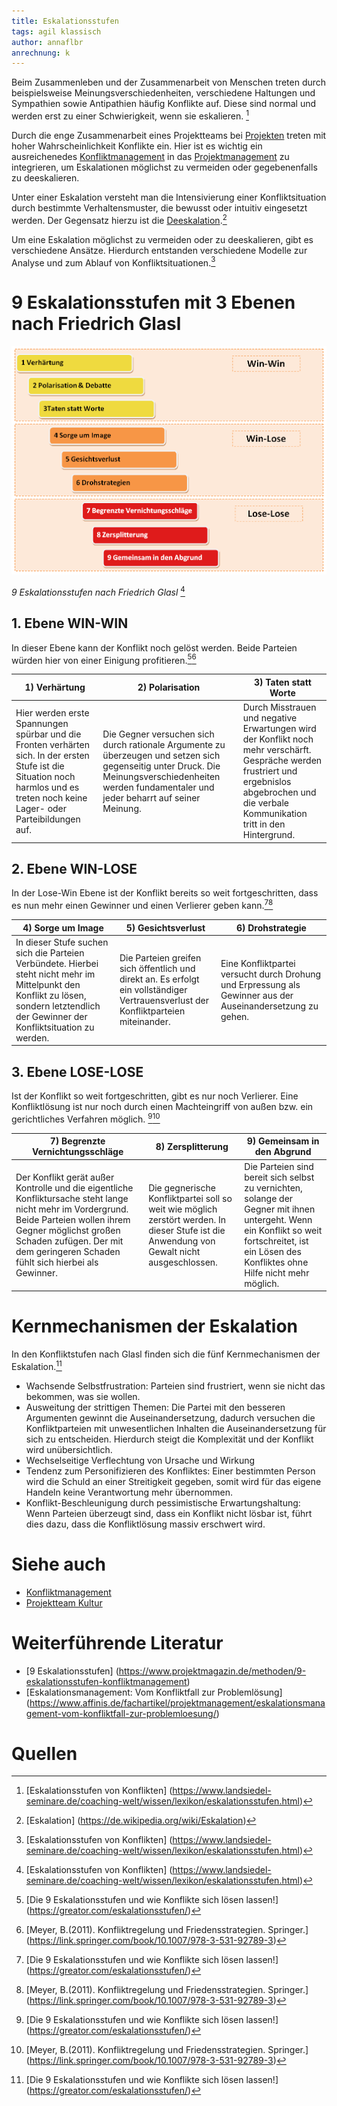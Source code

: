```yaml
---
title: Eskalationsstufen
tags: agil klassisch
author: annaflbr
anrechnung: k
---
```


Beim Zusammenleben und der Zusammenarbeit von Menschen treten durch beispielsweise Meinungsverschiedenheiten, verschiedene Haltungen und Sympathien sowie Antipathien häufig Konflikte auf. Diese sind normal und werden erst zu einer Schwierigkeit, wenn sie eskalieren. [^1] 

Durch die enge Zusammenarbeit eines Projektteams bei [Projekten](Projekt.md) treten mit hoher Wahrscheinlichkeit Konflikte ein. Hier ist es wichtig ein ausreichenedes [Konfliktmanagement](Konfliktmanagement.md) in das [Projektmanagement](Projektmanagement.md) zu integrieren, um Eskalationen möglichst zu vermeiden oder gegebenenfalls zu deeskalieren.

Unter einer Eskalation versteht man die Intensivierung einer Konfliktsituation durch bestimmte Verhaltensmuster, die bewusst oder intuitiv eingesetzt werden.
Der Gegensatz hierzu ist die [Deeskalation](https://de.wikipedia.org/wiki/Deeskalation).[^2] 

Um eine Eskalation möglichst zu vermeiden oder zu deeskalieren, gibt es verschiedene Ansätze. Hierdurch entstanden verschiedene Modelle zur Analyse und zum Ablauf von Konfliktsituationen.[^1]

# 9 Eskalationsstufen mit 3 Ebenen nach Friedrich Glasl

![9-eskalationsstufen](Eskalationsstufen/9-eskalationsstufen.png)

*9 Eskalationsstufen nach Friedrich Glasl* [^1] 

## 1. Ebene WIN-WIN
In dieser Ebene kann der Konflikt noch gelöst werden. Beide Parteien würden hier von einer Einigung profitieren.[^3][^4] 

| 1) Verhärtung  | 2) Polarisation | 3) Taten statt Worte |
| ------------- | ------------- | ---------------|
| Hier werden erste Spannungen spürbar und die Fronten verhärten sich. In der ersten Stufe ist die Situation noch harmlos und es treten noch keine Lager- oder Parteibildungen auf.  | Die Gegner versuchen sich durch rationale Argumente zu überzeugen und setzen sich gegenseitig unter Druck. Die Meinungsverschiedenheiten werden fundamentaler und jeder beharrt auf seiner Meinung. | Durch Misstrauen und negative Erwartungen wird der Konflikt noch mehr verschärft. Gespräche werden frustriert und ergebnislos abgebrochen und die verbale Kommunikation tritt in den Hintergrund.  |

## 2. Ebene WIN-LOSE
In der Lose-Win Ebene ist der Konflikt bereits so weit fortgeschritten, dass es nun mehr einen Gewinner und einen Verlierer geben kann.[^3][^4] 

| 4) Sorge um Image  | 5) Gesichtsverlust | 6) Drohstrategie |
| ------------- | ------------- | ---------------|
| In dieser Stufe suchen sich die Parteien Verbündete. Hierbei steht nicht mehr im Mittelpunkt den Konflikt zu lösen, sondern letztendlich der Gewinner der Konfliktsituation zu werden. | Die Parteien greifen sich öffentlich und direkt an. Es erfolgt ein vollständiger Vertrauensverlust der Konfliktparteien miteinander. | Eine Konfliktpartei versucht durch Drohung und Erpressung als Gewinner aus der Auseinandersetzung zu gehen. |

## 3. Ebene LOSE-LOSE
Ist der Konflikt so weit fortgeschritten, gibt es nur noch Verlierer. Eine Konfliktlösung ist nur noch durch einen Machteingriff von außen bzw. ein gerichtliches Verfahren möglich. [^3][^4] 

| 7) Begrenzte Vernichtungsschläge  | 8) Zersplitterung | 9) Gemeinsam in den Abgrund |
| ------------- | ------------- | ---------------|
| Der Konflikt gerät außer Kontrolle und die eigentliche Konfliktursache steht lange nicht mehr im Vordergrund. Beide Parteien wollen ihrem Gegner möglichst großen Schaden zufügen. Der mit dem geringeren Schaden fühlt sich hierbei als Gewinner.  | Die gegnerische Konfliktpartei soll so weit wie möglich zerstört werden. In dieser Stufe ist die Anwendung von Gewalt nicht ausgeschlossen.  | Die Parteien sind bereit sich selbst zu vernichten, solange der Gegner mit ihnen untergeht. Wenn ein Konflikt so weit fortschreitet, ist ein Lösen des Konfliktes ohne Hilfe nicht mehr möglich. |

# Kernmechanismen der Eskalation
In den Konfliktstufen nach Glasl finden sich die fünf Kernmechanismen der Eskalation.[^3]

*	Wachsende Selbstfrustration: 
Parteien sind frustriert, wenn sie nicht das bekommen, was sie wollen.
*	Ausweitung der strittigen Themen:
Die Partei mit den besseren Argumenten gewinnt die Auseinandersetzung, dadurch versuchen die Konfliktparteien mit unwesentlichen Inhalten die Auseinandersetzung für sich zu entscheiden. Hierdurch steigt die Komplexität und der Konflikt wird unübersichtlich.
*	Wechselseitige Verflechtung von Ursache und Wirkung
*	Tendenz zum Personifizieren des Konfliktes:
Einer bestimmten Person wird die Schuld an einer Streitigkeit gegeben, somit wird für das eigene Handeln keine Verantwortung mehr übernommen.
*	Konflikt-Beschleunigung durch pessimistische Erwartungshaltung: 
Wenn Parteien überzeugt sind, dass ein Konflikt nicht lösbar ist, führt dies dazu, dass die Konfliktlösung massiv erschwert wird.


# Siehe auch
* [Konfliktmanagement](Konfliktmanagement.md)
* [Projektteam Kultur](Projektteam_Kultur.md)

# Weiterführende Literatur

* [9 Eskalationsstufen] (https://www.projektmagazin.de/methoden/9-eskalationsstufen-konfliktmanagement)
* [Eskalationsmanagement: Vom Konfliktfall zur Problemlösung] (https://www.affinis.de/fachartikel/projektmanagement/eskalationsmanagement-vom-konfliktfall-zur-problemloesung/)

# Quellen
[^1]: [Eskalationsstufen von Konflikten] (https://www.landsiedel-seminare.de/coaching-welt/wissen/lexikon/eskalationsstufen.html)
[^2]: [Eskalation] (https://de.wikipedia.org/wiki/Eskalation)
[^3]: [Die 9 Eskalationsstufen und wie Konflikte sich lösen lassen!] (https://greator.com/eskalationsstufen/)
[^4]: [Meyer, B.(2011). Konfliktregelung und Friedensstrategien. Springer.] (https://link.springer.com/book/10.1007/978-3-531-92789-3)

